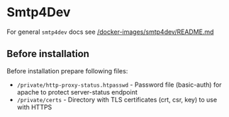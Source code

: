 # Smtp4Dev

For general `smtp4dev` docs see [/docker-images/smtp4dev/README.md](../../../../docker-images/external/smtp4dev/README.md)

## Before installation

Before installation prepare following files:

- `/private/http-proxy-status.htpasswd` - Password file (basic-auth) for apache to protect server-status endpoint
- `/private/certs` -  Directory with TLS certificates (crt, csr, key) to use with HTTPS
